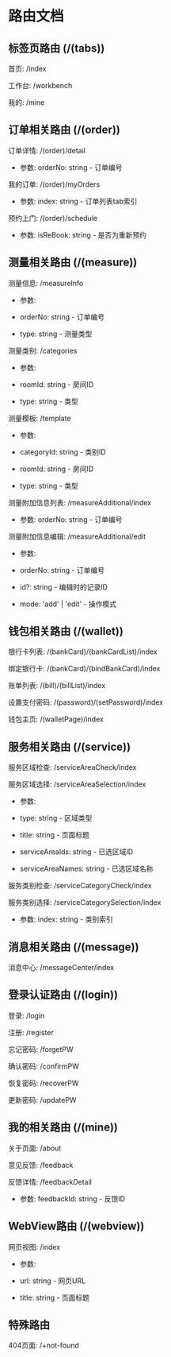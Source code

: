 # 路由文档


## 标签页路由 (/(tabs))

首页: /index

工作台: /workbench

我的: /mine

  

## 订单相关路由 (/(order))

订单详情: /(order)/detail

- 参数: orderNo: string - 订单编号

  

我的订单: /(order)/myOrders

- 参数: index: string - 订单列表tab索引

  

预约上门: /(order)/schedule

- 参数: isReBook: string - 是否为重新预约

  

## 测量相关路由 (/(measure))

测量信息: /measureInfo

- 参数:

- orderNo: string - 订单编号

- type: string - 测量类型

  

测量类别: /categories

- 参数:

- roomId: string - 房间ID

- type: string - 类型

  

测量模板: /template

- 参数:

- categoryId: string - 类别ID

- roomId: string - 房间ID

- type: string - 类型

  

测量附加信息列表: /measureAdditional/index

- 参数: orderNo: string - 订单编号

  

测量附加信息编辑: /measureAdditional/edit

- 参数:

- orderNo: string - 订单编号

- id?: string - 编辑时的记录ID

- mode: 'add' | 'edit' - 操作模式

  

## 钱包相关路由 (/(wallet))

银行卡列表: /(bankCard)/(bankCardList)/index

绑定银行卡: /(bankCard)/(bindBankCard)/index

账单列表: /(bill)/(billList)/index

设置支付密码: /(password)/(setPassword)/index

钱包主页: /(walletPage)/index

  

## 服务相关路由 (/(service))

服务区域检查: /serviceAreaCheck/index

  

服务区域选择: /serviceAreaSelection/index

- 参数:

- type: string - 区域类型

- title: string - 页面标题

- serviceAreaIds: string - 已选区域ID

- serviceAreaNames: string - 已选区域名称

  

服务类别检查: /serviceCategoryCheck/index

服务类别选择: /serviceCategorySelection/index

- 参数: index: string - 类别索引

  

## 消息相关路由 (/(message))

消息中心: /messageCenter/index

  

## 登录认证路由 (/(login))

登录: /login

注册: /register

忘记密码: /forgetPW

确认密码: /confirmPW

恢复密码: /recoverPW

更新密码: /updatePW

  

## 我的相关路由 (/(mine))

关于页面: /about

意见反馈: /feedback

反馈详情: /feedbackDetail

- 参数: feedbackId: string - 反馈ID

  

## WebView路由 (/(webview))

网页视图: /index

- 参数:

- url: string - 网页URL

- title: string - 页面标题

  

## 特殊路由

404页面: /+not-found